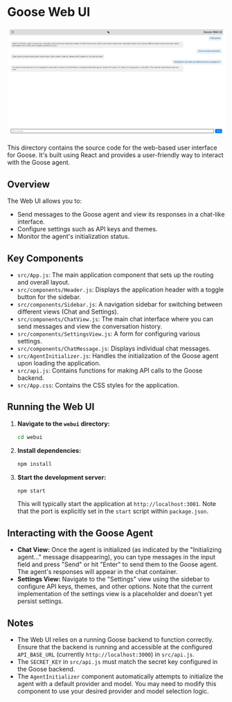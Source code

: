 # Goose Web UI

![screenshot.png](webui/screenshot.png)

This directory contains the source code for the web-based user interface for Goose. It's built using React and provides a user-friendly way to interact with the Goose agent.

## Overview

The Web UI allows you to:

- Send messages to the Goose agent and view its responses in a chat-like interface.
- Configure settings such as API keys and themes.
- Monitor the agent's initialization status.

## Key Components

- `src/App.js`: The main application component that sets up the routing and overall layout.
- `src/components/Header.js`:  Displays the application header with a toggle button for the sidebar.
- `src/components/Sidebar.js`:  A navigation sidebar for switching between different views (Chat and Settings).
- `src/components/ChatView.js`:  The main chat interface where you can send messages and view the conversation history.
- `src/components/SettingsView.js`:  A form for configuring various settings.
- `src/components/ChatMessage.js`: Displays individual chat messages.
- `src/AgentInitializer.js`: Handles the initialization of the Goose agent upon loading the application.
- `src/api.js`: Contains functions for making API calls to the Goose backend.
- `src/App.css`: Contains the CSS styles for the application.

## Running the Web UI

1.  **Navigate to the `webui` directory:**

    ```bash
    cd webui
    ```

2.  **Install dependencies:**

    ```bash
    npm install
    ```

3.  **Start the development server:**

    ```bash
    npm start
    ```

    This will typically start the application at `http://localhost:3001`.  Note that the port is explicitly set in the `start` script within `package.json`.

## Interacting with the Goose Agent

-   **Chat View:**  Once the agent is initialized (as indicated by the "Initializing agent..." message disappearing), you can type messages in the input field and press "Send" or hit "Enter" to send them to the Goose agent. The agent's responses will appear in the chat container.
-   **Settings View:**  Navigate to the "Settings" view using the sidebar to configure API keys, themes, and other options.  Note that the current implementation of the settings view is a placeholder and doesn't yet persist settings.

## Notes

-   The Web UI relies on a running Goose backend to function correctly. Ensure that the backend is running and accessible at the configured `API_BASE_URL` (currently `http://localhost:3000`) in `src/api.js`.
-   The `SECRET_KEY` in `src/api.js` must match the secret key configured in the Goose backend.
-   The `AgentInitializer` component automatically attempts to initialize the agent with a default provider and model. You may need to modify this component to use your desired provider and model selection logic.
